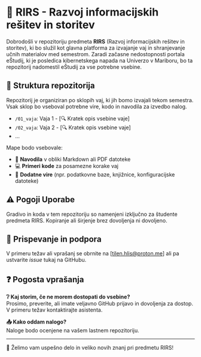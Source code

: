 # 📘 RIRS - Razvoj informacijskih rešitev in storitev

Dobrodošli v repozitoriju predmeta **RIRS** (Razvoj informacijskih rešitev in storitev), ki bo služil kot glavna platforma za izvajanje vaj in shranjevanje učnih materialov med semestrom. Zaradi začasne nedostopnosti portala eŠtudij, ki je posledica kibernetskega napada na Univerzo v Mariboru, bo ta repozitorij nadomestil eŠtudij za vse potrebne vsebine.

## 📂 Struktura repozitorija

Repozitorij je organiziran po sklopih vaj, ki jih bomo izvajali tekom semestra. Vsak sklop bo vseboval potrebne vire, kodo in navodila za izvedbo nalog.

- `/01_vaja`: Vaja 1 - [🔍 Kratek opis vsebine vaje]
- `/02_vaja`: Vaja 2 - [🔍 Kratek opis vsebine vaje]
- ...

Mape bodo vsebovale:
- 📄 **Navodila** v obliki Markdown ali PDF datoteke
- 💻 **Primeri kode** za posamezne korake vaj
- 📁 **Dodatne vire** (npr. podatkovne baze, knjižnice, konfiguracijske datoteke)

## ⚠️ Pogoji Uporabe

Gradivo in koda v tem repozitoriju so namenjeni izključno za študente predmeta RIRS. Kopiranje ali širjenje brez dovoljenja ni dovoljeno.

## 💬 Prispevanje in podpora

V primeru težav ali vprašanj se obrnite na [tilen.hlis@proton.me] ali pa ustvarite *issue* tukaj na GitHubu.

## ❓ Pogosta vprašanja

**❔ Kaj storim, če ne morem dostopati do vsebine?**  
Prosimo, preverite, ali imate veljavno GitHub prijavo in dovoljenja za dostop. V primeru težav kontaktirajte asistenta.

**📤 Kako oddam nalogo?**  
Naloge bodo ocenjene na vašem lastnem repozitoriju.

---

🚀 Želimo vam uspešno delo in veliko novih znanj pri predmetu RIRS!

